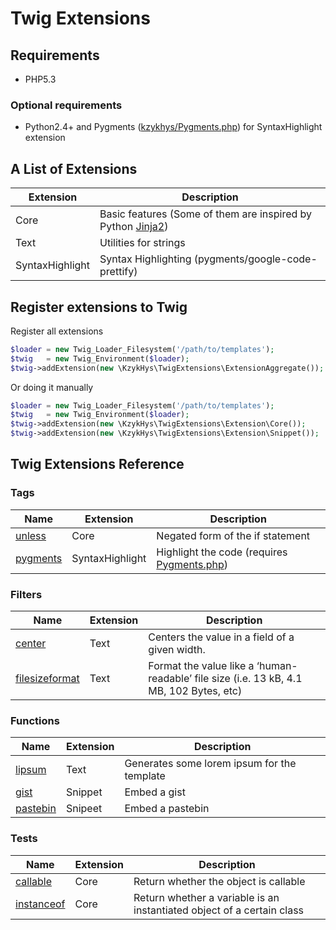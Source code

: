Twig Extensions
===============

Requirements
------------

* PHP5.3

### Optional requirements

* Python2.4+ and Pygments ([kzykhys/Pygments.php][pygmentsphp]) for SyntaxHighlight extension

A List of Extensions
--------------------

Extension       | Description
----------------|-----------
Core            | Basic features (Some of them are inspired by Python [Jinja2][jinja])
Text            | Utilities for strings
SyntaxHighlight | Syntax Highlighting (pygments/google-code-prettify)

Register extensions to Twig
-------------------------------

Register all extensions

``` php
$loader = new Twig_Loader_Filesystem('/path/to/templates');
$twig   = new Twig_Environment($loader);
$twig->addExtension(new \KzykHys\TwigExtensions\ExtensionAggregate());
```

Or doing it manually

``` php
$loader = new Twig_Loader_Filesystem('/path/to/templates');
$twig   = new Twig_Environment($loader);
$twig->addExtension(new \KzykHys\TwigExtensions\Extension\Core());
$twig->addExtension(new \KzykHys\TwigExtensions\Extension\Snippet());
```

Twig Extensions Reference
-------------------------

### Tags

Name             | Extension       | Description
-----------------|-----------------|-------------
[unless]         | Core            | Negated form of the if statement
[pygments]       | SyntaxHighlight | Highlight the code (requires [Pygments.php][pygmentsphp])

### Filters

Name             | Extension       | Description
-----------------|-----------------|-------------
[center]         | Text            | Centers the value in a field of a given width.
[filesizeformat] | Text            | Format the value like a ‘human-readable’ file size (i.e. 13 kB, 4.1 MB, 102 Bytes, etc)

### Functions

Name             | Extension       | Description
-----------------|-----------------|-------------
[lipsum]         | Text            | Generates some lorem ipsum for the template
[gist]           | Snippet         | Embed a gist
[pastebin]       | Snipeet         | Embed a pastebin

### Tests

Name             | Extension       | Description
-----------------|-----------------|-------------
[callable]       | Core            | Return whether the object is callable
[instanceof]     | Core            | Return whether a variable is an instantiated object of a certain class


[unless]: doc/tags/unless.md
[pygments]: doc/tags/pygments.md
[center]: doc/filters/center.md
[filesizeformat]: doc/filters/filesizeformat.md
[lipsum]: doc/functions/lipsum.md
[gist]: doc/functions/gist.md
[pastebin]: doc/functions/pastebin.md
[callable]: doc/tests/callable.md
[instanceof]: doc/tests/instanceof.md

[jinja]: http://jinja.pocoo.org
[pygmentsphp]: http://github.com/kzykhys/Pygments.php